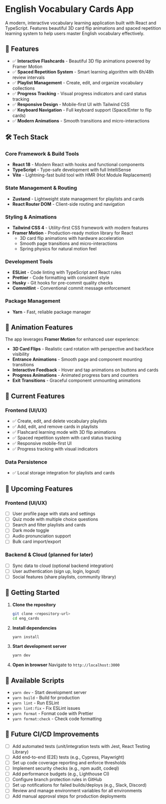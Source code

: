 # English Vocabulary Cards App

A modern, interactive vocabulary learning application built with React and TypeScript. Features beautiful 3D card flip animations and spaced repetition learning system to help users master English vocabulary effectively.

## 🚀 Features

- ✅ **Interactive Flashcards** - Beautiful 3D flip animations powered by Framer Motion
- ✅ **Spaced Repetition System** - Smart learning algorithm with 6h/48h review intervals
- ✅ **Playlist Management** - Create, edit, and organize vocabulary collections
- ✅ **Progress Tracking** - Visual progress indicators and card status tracking
- ✅ **Responsive Design** - Mobile-first UI with Tailwind CSS
- ✅ **Keyboard Navigation** - Full keyboard support (Space/Enter to flip cards)
- ✅ **Modern Animations** - Smooth transitions and micro-interactions

## 🛠️ Tech Stack

### **Core Framework & Build Tools**

- **React 18** - Modern React with hooks and functional components
- **TypeScript** - Type-safe development with full IntelliSense
- **Vite** - Lightning-fast build tool with HMR (Hot Module Replacement)

### **State Management & Routing**

- **Zustand** - Lightweight state management for playlists and cards
- **React Router DOM** - Client-side routing and navigation

### **Styling & Animations**

- **Tailwind CSS 4** - Utility-first CSS framework with modern features
- **Framer Motion** - Production-ready motion library for React
  - 3D card flip animations with hardware acceleration
  - Smooth page transitions and micro-interactions
  - Spring physics for natural motion feel

### **Development Tools**

- **ESLint** - Code linting with TypeScript and React rules
- **Prettier** - Code formatting with consistent style
- **Husky** - Git hooks for pre-commit quality checks
- **Commitlint** - Conventional commit message enforcement

### **Package Management**

- **Yarn** - Fast, reliable package manager

## 🎨 Animation Features

The app leverages **Framer Motion** for enhanced user experience:

- **3D Card Flips** - Realistic card rotation with perspective and backface visibility
- **Entrance Animations** - Smooth page and component mounting transitions
- **Interactive Feedback** - Hover and tap animations on buttons and cards
- **Progress Animations** - Animated progress bars and counters
- **Exit Transitions** - Graceful component unmounting animations

## 📱 Current Features

### Frontend (UI/UX)

- ✅ Create, edit, and delete vocabulary playlists
- ✅ Add, edit, and remove cards in playlists
- ✅ Flashcard learning mode with 3D flip animations
- ✅ Spaced repetition system with card status tracking
- ✅ Responsive mobile-first UI
- ✅ Progress tracking with visual indicators

### Data Persistence

- ✅ Local storage integration for playlists and cards

## 🔮 Upcoming Features

### Frontend (UI/UX)

- [ ] User profile page with stats and settings
- [ ] Quiz mode with multiple choice questions
- [ ] Search and filter playlists and cards
- [ ] Dark mode toggle
- [ ] Audio pronunciation support
- [ ] Bulk card import/export

### Backend & Cloud (planned for later)

- [ ] Sync data to cloud (optional backend integration)
- [ ] User authentication (sign up, login, logout)
- [ ] Social features (share playlists, community library)

## 🚀 Getting Started

1. **Clone the repository**

   ```bash
   git clone <repository-url>
   cd eng_cards
   ```

2. **Install dependencies**

   ```bash
   yarn install
   ```

3. **Start development server**

   ```bash
   yarn dev
   ```

4. **Open in browser**
   Navigate to `http://localhost:3000`

## 📝 Available Scripts

- `yarn dev` - Start development server
- `yarn build` - Build for production
- `yarn lint` - Run ESLint
- `yarn lint:fix` - Fix ESLint issues
- `yarn format` - Format code with Prettier
- `yarn format:check` - Check code formatting

## 🔧 Future CI/CD Improvements

- [ ] Add automated tests (unit/integration tests with Jest, React Testing Library)
- [ ] Add end-to-end (E2E) tests (e.g., Cypress, Playwright)
- [ ] Set up code coverage reporting and enforce thresholds
- [ ] Implement security checks (e.g., npm audit, codeql)
- [ ] Add performance budgets (e.g., Lighthouse CI)
- [ ] Configure branch protection rules in GitHub
- [ ] Set up notifications for failed builds/deploys (e.g., Slack, Discord)
- [ ] Review and manage environment variables for all environments
- [ ] Add manual approval steps for production deployments
